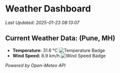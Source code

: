 
# Weather Dashboard

_Last Updated: 2025-01-23 08:13:07_

## Current Weather Data: (Pune, MH)
- **Temperature:** 31.6 °C ![Temperature Badge](https://img.shields.io/badge/Temperature-High%20Temp-orange)
- **Wind Speed:** 8.9 km/h ![Wind Speed Badge](https://img.shields.io/badge/Wind%20Speed-Low%20Wind-blue)

*Powered by Open-Meteo API*
